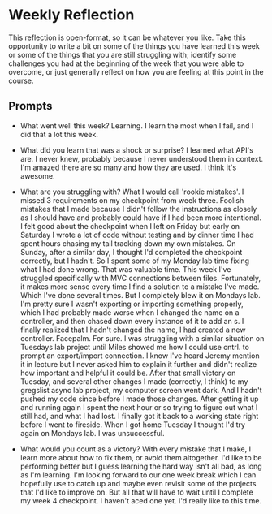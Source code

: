 # Weekly Reflection
This reflection is open-format, so it can be whatever you like. Take this opportunity to write a bit on some of the things you have learned this week or some of the things that you are still struggling with; identify some challenges you had at the beginning of the week that you were able to overcome, or just generally reflect on how you are feeling at this point in the course.

## Prompts
- What went well this week?
Learning. I learn the most when I fail, and I did that a lot this week.

- What did you learn that was a shock or surprise?
I learned what API's are. I never knew, probably because I never understood them in context. I'm amazed there are so many and how they are used. I think it's awesome.

- What are you struggling with?
What I would call 'rookie mistakes'. I missed 3 requirements on my checkpoint from week three. Foolish mistakes that I made because I didn't follow the instructions as closely as I should have and probably could have if I had been more intentional. I felt good about the checkpoint when I left on Friday but early on Saturday I wrote a lot of code without testing and by dinner time I had spent hours chasing my tail tracking down my own mistakes. On Sunday, after a similar day, I thought I'd completed the checkpoint correctly, but I hadn't. So I spent some of my Monday lab time fixing what I had done wrong. That was valuable time.
This week I've struggled specifically with MVC connections between files. Fortunately, it makes more sense every time I find a solution to a mistake I've made. Which I've done several times. But I completely blew it on Mondays lab. I'm pretty sure I wasn't exporting or importing something properly, which I had probably made worse when I changed the name on a controller, and then chased down every instance of it to add an s. I finally realized that I hadn't changed the name, I had created a new controller.    Facepalm. For sure.
I was struggling with a similar situation on Tuesdays lab project until Miles showed me how I could use cntrl. to prompt an export/import connection. I know I've heard Jeremy mention it in lecture but I never asked him to explain it further and didn't realize how important and helpful it could be.
After that small victory on Tuesday, and several other changes I made (correctly, I think) to my gregslist async lab project, my computer screen went dark. And I hadn't pushed my code since before I made those changes. After getting it up and running again I spent the next hour or so trying to figure out what I still had, and what I had lost. I finally got it back to a working state right before I went to fireside. When I got home Tuesday I thought I'd try again on Mondays lab.  I was unsuccessful.

- What would you count as a victory?
With every mistake that I make, I learn more about how to fix them, or avoid them altogether. I'd like to be performing better but I guess learning the hard way isn't all bad, as long as I'm learning. I'm looking forward to our one week break which I can hopefully use to catch up and maybe even revisit some of the projects that I'd like to improve on. But all that will have to wait until I complete my week 4 checkpoint. I haven't aced one yet. I'd really like to this time.
